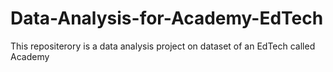 # Data-Analysis-for-Academy-EdTech
This repositerory is a data analysis project on dataset of an EdTech called Academy
